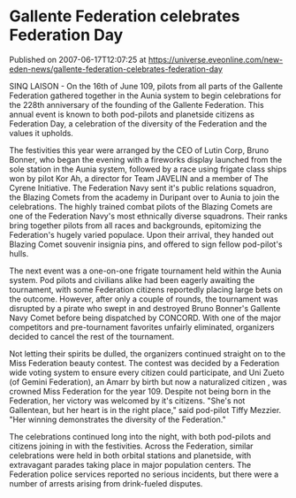 # Gallente Federation celebrates Federation Day
Published on 2007-06-17T12:07:25 at https://universe.eveonline.com/new-eden-news/gallente-federation-celebrates-federation-day

SINQ LAISON - On the 16th of June 109, pilots from all parts of the Gallente Federation gathered together in the Aunia system to begin celebrations for the 228th anniversary of the founding of the Gallente Federation. This annual event is known to both pod-pilots and planetside citizens as Federation Day, a celebration of the diversity of the Federation and the values it upholds. 

The festivities this year were arranged by the CEO of Lutin Corp, Bruno Bonner, who began the evening with a fireworks display launched from the sole station in the Aunia system, followed by a race using frigate class ships won by pilot Kor Ah, a director for Team JAVELIN and a member of The Cyrene Initiative. The Federation Navy sent it's public relations squadron, the Blazing Comets from the academy in Duripant over to Aunia to join the celebrations. The highly trained combat pilots of the Blazing Comets are one of the Federation Navy's most ethnically diverse squadrons. Their ranks bring together pilots from all races and backgrounds, epitomizing the Federation's hugely varied populace. Upon their arrival, they handed out Blazing Comet souvenir insignia pins, and offered to sign fellow pod-pilot's hulls. 

The next event was a one-on-one frigate tournament held within the Aunia system. Pod pilots and civilians alike had been eagerly awaiting the tournament, with some Federation citizens reportedly placing large bets on the outcome. However, after only a couple of rounds, the tournament was disrupted by a pirate who swept in and destroyed Bruno Bonner's Gallente Navy Comet before being dispatched by CONCORD. With one of the major competitors and pre-tournament favorites unfairly eliminated, organizers decided to cancel the rest of the tournament. 

Not letting their spirits be dulled, the organizers continued straight on to the Miss Federation beauty contest. The contest was decided by a Federation wide voting system to ensure every citizen could participate, and Uni Zueto (of Gemini Federation), an Amarr by birth but now a naturalized citizen , was crowned Miss Federation for the year 109. Despite not being born in the Federation, her victory was welcomed by it's citizens. "She's not Gallentean, but her heart is in the right place," said pod-pilot Tiffy Mezzier. "Her winning demonstrates the diversity of the Federation." 

The celebrations continued long into the night, with both pod-pilots and citizens joining in with the festivities. Across the Federation, similar celebrations were held in both orbital stations and planetside, with extravagant parades taking place in major population centers. The Federation police services reported no serious incidents, but there were a number of arrests arising from drink-fueled disputes.
